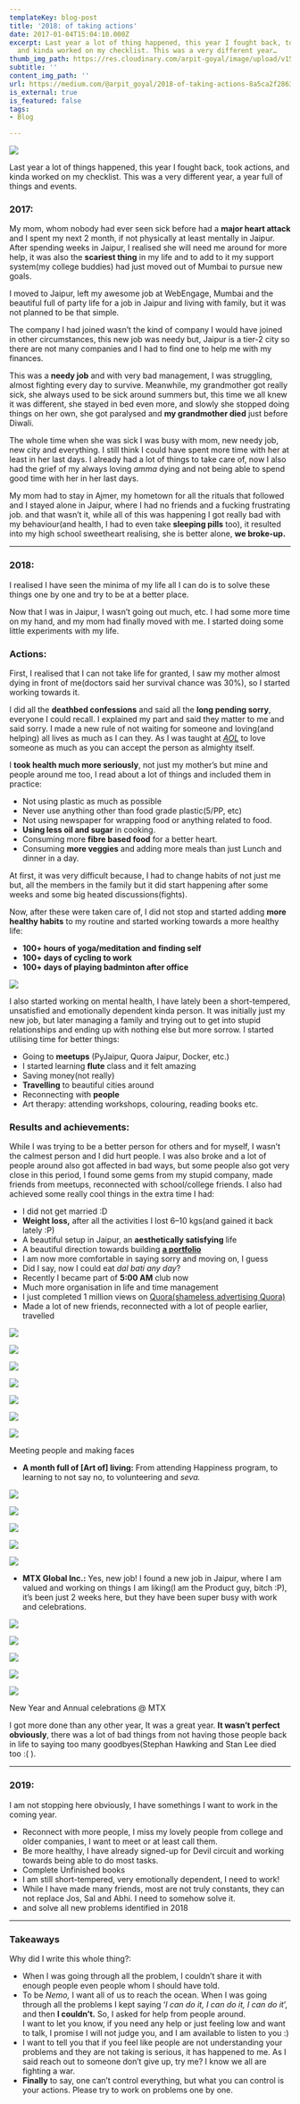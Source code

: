 ```yaml
---
templateKey: blog-post
title: '2018: of taking actions'
date: 2017-01-04T15:04:10.000Z
excerpt: Last year a lot of thing happened, this year I fought back, took actions,
  and kinda worked on my checklist. This was a very different year…
thumb_img_path: https://res.cloudinary.com/arpit-goyal/image/upload/v1558451071/images/featured-images/2018-taking-actions.jpg
subtitle: ''
content_img_path: ''
url: https://medium.com/@arpit_goyal/2018-of-taking-actions-8a5ca2f28630
is_external: true
is_featured: false
tags:
- Blog

---
```

![](https://res.cloudinary.com/arpit-goyal/image/upload/v1558451071/images/featured-images/2018-taking-actions.jpg)

Last year a lot of things happened, this year I fought back, took actions, and kinda worked on my checklist. This was a very different year, a year full of things and events.

### 2017:

My mom, whom nobody had ever seen sick before had a **major heart attack** and I spent my next 2 month, if not physically at least mentally in Jaipur. After spending weeks in Jaipur, I realised she will need me around for more help, it was also the **scariest thing** in my life and to add to it my support system(my college buddies) had just moved out of Mumbai to pursue new goals.

I moved to Jaipur, left my awesome job at WebEngage, Mumbai and the beautiful full of party life for a job in Jaipur and living with family, but it was not planned to be that simple.

The company I had joined wasn’t the kind of company I would have joined in other circumstances, this new job was needy but, Jaipur is a tier-2 city so there are not many companies and I had to find one to help me with my finances.

This was a **needy job** and with very bad management, I was struggling, almost fighting every day to survive. Meanwhile, my grandmother got really sick, she always used to be sick around summers but, this time we all knew it was different, she stayed in bed even more, and slowly she stopped doing things on her own, she got paralysed and **my grandmother died** just before Diwali.

The whole time when she was sick I was busy with mom, new needy job, new city and everything. I still think I could have spent more time with her at least in her last days. I already had a lot of things to take care of, now I also had the grief of my always loving _amma_ dying and not being able to spend good time with her in her last days.

My mom had to stay in Ajmer, my hometown for all the rituals that followed and I stayed alone in Jaipur, where I had no friends and a fucking frustrating job. and that wasn’t it, while all of this was happening I got really bad with my behaviour(and health, I had to even take **sleeping pills** too), it resulted into my high school sweetheart realising, she is better alone, **we broke-up.**

***

### **2018:**

I realised I have seen the minima of my life all I can do is to solve these things one by one and try to be at a better place.

Now that I was in Jaipur, I wasn’t going out much, etc. I had some more time on my hand, and my mom had finally moved with me. I started doing some little experiments with my life.

### Actions:

First, I realised that I can not take life for granted, I saw my mother almost dying in front of me(doctors said her survival chance was 30%), so I started working towards it.

I did all the **deathbed confessions** and said all the **long pending sorry**, everyone I could recall. I explained my part and said they matter to me and said sorry. I made a new rule of not waiting for someone and loving(and helping) all lives as much as I can they. As I was taught at [_AOL_](https://en.wikipedia.org/wiki/Art_of_Living_Foundation) to love someone as much as you can accept the person as almighty itself.

I **took health much more seriously**, not just my mother’s but mine and people around me too, I read about a lot of things and included them in practice:

* Not using plastic as much as possible
* Never use anything other than food grade plastic(5/PP, etc)
* Not using newspaper for wrapping food or anything related to food.
* **Using less oil and sugar** in cooking.
* Consuming more **fibre based food** for a better heart.
* Consuming **more veggies** and adding more meals than just Lunch and dinner in a day.

At first, it was very difficult because, I had to change habits of not just me but, all the members in the family but it did start happening after some weeks and some big heated discussions(fights).

Now, after these were taken care of, I did not stop and started adding **more healthy habits** to my routine and started working towards a more healthy life:

* **100+ hours of yoga/meditation and finding self**
* **100+ days of cycling to work**
* **100+ days of playing badminton after office**

![](https://res.cloudinary.com/arpit-goyal/image/upload/v1558072062/images/2018--of-taking-actions/1*-rAzsTSR9f8c29hHnIj4ug.jpeg)

I also started working on mental health, I have lately been a short-tempered, unsatisfied and emotionally dependent kinda person. It was initially just my new job, but later managing a family and trying out to get into stupid relationships and ending up with nothing else but more sorrow. I started utilising time for better things:

* Going to **meetups** (PyJaipur, Quora Jaipur, Docker, etc.)
* I started learning **flute** class and it felt amazing
* Saving money(not really)
* **Travelling** to beautiful cities around
* Reconnecting with **people**
* Art therapy: attending workshops, colouring, reading books etc.

### Results and achievements:

While I was trying to be a better person for others and for myself, I wasn’t the calmest person and I did hurt people. I was also broke and a lot of people around also got affected in bad ways, but some people also got very close in this period, I found some gems from my stupid company, made friends from meetups, reconnected with school/college friends. I also had achieved some really cool things in the extra time I had:

* I did not get married :D
* **Weight loss,** after all the activities I lost 6–10 kgs(and gained it back lately :P)
* A beautiful setup in Jaipur, an **aesthetically satisfying** life
* A beautiful direction towards building [**a portfolio**](https://arpitgoyal.com/)
* I am now more comfortable in saying sorry and moving on, I guess
* Did I say, now I could eat _dal bati any day_?
* Recently I became part of **5:00 AM** club now
* Much more organisation in life and time management
* I just completed 1 million views on [Quora(shameless advertising Quora)](https://www.quora.com/profile/Arpit-Goyal-14)
* Made a lot of new friends, reconnected with a lot of people earlier, travelled

![](https://res.cloudinary.com/arpit-goyal/image/upload/v1558072062/images/2018--of-taking-actions/1*Vkc0rTX5ln5-q-psWs1-2Q.jpeg)

![](https://res.cloudinary.com/arpit-goyal/image/upload/v1558072062/images/2018--of-taking-actions/1*PozcmOCFqm94_4M1wklGLw.jpeg)

![](https://res.cloudinary.com/arpit-goyal/image/upload/v1558072062/images/2018--of-taking-actions/1*SjXn8N7LuW86DLF5fSGGNQ.jpeg)

![](https://res.cloudinary.com/arpit-goyal/image/upload/v1558072062/images/2018--of-taking-actions/1*-ZkfmRd89Mav7zjQjGA7iQ.jpeg)

![](https://res.cloudinary.com/arpit-goyal/image/upload/v1558072062/images/2018--of-taking-actions/1*VT88ykgbG00NUuhp2PO3cw.jpeg)

![](https://res.cloudinary.com/arpit-goyal/image/upload/v1558072062/images/2018--of-taking-actions/1*cknrFZn62l50rz3MMHksvw.jpeg)

![](https://res.cloudinary.com/arpit-goyal/image/upload/v1558072062/images/2018--of-taking-actions/1*OdLmQNFon6YczonaBoQezQ.jpeg)

<figcaption>Meeting people and making faces</figcaption>

* **A month full of \[Art of\] living:** From attending Happiness program, to learning to not say no, to volunteering and _seva._

![](https://res.cloudinary.com/arpit-goyal/image/upload/v1558072062/images/2018--of-taking-actions/1*DRUdObl3anVEa9WE9KEVXg.jpeg)

![](https://res.cloudinary.com/arpit-goyal/image/upload/v1558072062/images/2018--of-taking-actions/1*W_or--MsZH7zBBia1KPpng.jpeg)

![](https://res.cloudinary.com/arpit-goyal/image/upload/v1558072062/images/2018--of-taking-actions/1*lsQyOn0bIv38koAQVoVwoQ.jpeg)

![](https://res.cloudinary.com/arpit-goyal/image/upload/v1558072062/images/2018--of-taking-actions/1*44g3UeZwpb5QQ6TK1AMdyg.jpeg)

![](https://res.cloudinary.com/arpit-goyal/image/upload/v1558072062/images/2018--of-taking-actions/1*mAEy6t_VGJIKUJHgf1CABg.jpeg)

* **MTX Global Inc.:** Yes, new job! I found a new job in Jaipur, where I am valued and working on things I am liking(I am the Product guy, bitch :P), it’s been just 2 weeks here, but they have been super busy with work and celebrations.

![](https://res.cloudinary.com/arpit-goyal/image/upload/v1558072062/images/2018--of-taking-actions/1*AP9G2LvjuA-jR99S2dgbkg.jpeg)

![](https://res.cloudinary.com/arpit-goyal/image/upload/v1558072062/images/2018--of-taking-actions/1*FPksNWi3b1Izo5Ko5st68A.jpeg)

![](https://res.cloudinary.com/arpit-goyal/image/upload/v1558072062/images/2018--of-taking-actions/1*6t0bAqxwuhFhnoApFXO6mA.jpeg)

![](https://res.cloudinary.com/arpit-goyal/image/upload/v1558072062/images/2018--of-taking-actions/1*SIen9IwfuDtr5_0WLzBE3w.jpeg)

![](https://res.cloudinary.com/arpit-goyal/image/upload/v1558072062/images/2018--of-taking-actions/1*clO692dJYkU2Fexla4-sQw.jpeg)

<figcaption>New Year and Annual celebrations @ MTX</figcaption>

I got more done than any other year, It was a great year. **It wasn’t perfect obviously**, there was a lot of bad things from not having those people back in life to saying too many goodbyes(Stephan Hawking and Stan Lee died too :( ).

***

### 2019:

I am not stopping here obviously, I have somethings I want to work in the coming year.

* Reconnect with more people, I miss my lovely people from college and older companies, I want to meet or at least call them.
* Be more healthy, I have already signed-up for Devil circuit and working towards being able to do most tasks.
* Complete Unfinished books
* I am still short-tempered, very emotionally dependent, I need to work!
* While I have made many friends, most are not truly constants, they can not replace Jos, Sal and Abhi. I need to somehow solve it.
* and solve all new problems identified in 2018

***

### Takeaways

Why did I write this whole thing?:

* When I was going through all the problem, I couldn’t share it with enough people even people whom I should have told.
* To be _Nemo,_ I want all of us to reach the ocean. When I was going through all the problems I kept saying ‘_I can do it, I can do it, I can do it_’, and then **I couldn’t.** So, I asked for help from people around.  
  I want to let you know, if you need any help or just feeling low and want to talk, I promise I will not judge you, and I am available to listen to you :)
* I want to tell you that if you feel like people are not understanding your problems and they are not taking is serious, it has happened to me. As I said reach out to someone don’t give up, try me? I know we all are fighting a war.
* **Finally** to say, one can’t control everything, but what you can control is your actions. Please try to work on problems one by one.
